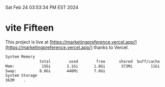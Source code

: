 Sat Feb 24 03:53:34 PM EST 2024

# vite Fifteen


This project is live at [https://marketingpreference.vercel.app/](https://marketingpreference.vercel.app/) thanks to Vercel.

```bash
System Memory
               total        used        free      shared  buff/cache   available
Mem:            15Gi       3.1Gi       1.8Gi       373Mi        11Gi        12Gi
Swap:          8.0Gi       446Mi       7.6Gi
System Storage
363M	.
```
```bash
